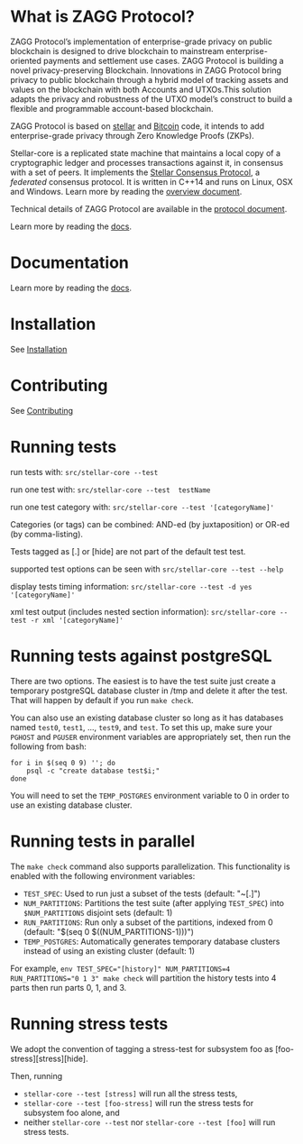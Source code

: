 # What is ZAGG Protocol?

ZAGG Protocol’s implementation of enterprise-grade privacy on public blockchain is designed to drive blockchain to mainstream enterprise-oriented payments and settlement use cases.
ZAGG Protocol is building a novel privacy-preserving Blockchain. Innovations in ZAGG Protocol bring privacy to public blockchain through a hybrid model of tracking assets and values on the blockchain with both Accounts and UTXOs.This solution adapts the privacy and robustness of the UTXO model’s construct to build a flexible and programmable account-based blockchain.

ZAGG Protocol is based on [stellar](https://github.com/stellar) and [Bitcoin](https://github.com/bitcoin/bitcoin) code, it intends to add enterprise-grade privacy through Zero Knowledge Proofs (ZKPs).

Stellar-core is a replicated state machine that maintains a local copy of a cryptographic ledger and processes transactions against it, in consensus with a set of peers.
It implements the [Stellar Consensus Protocol](https://github.com/stellar/stellar-core/blob/master/src/scp/readme.md), a _federated_ consensus protocol.
It is written in C++14 and runs on Linux, OSX and Windows.
Learn more by reading the [overview document](https://github.com/stellar/stellar-core/blob/master/docs/readme.md).

Technical details of ZAGG Protocol are available in the [protocol document](https://www.zaggprotocol.com).

Learn more by reading the [docs](https://github.com/zagg-protocol/docs).


# Documentation
Learn more by reading the [docs](https://github.com/zagg-protocol/docs).

# Installation

See [Installation](./INSTALL.md)

# Contributing

See [Contributing](./CONTRIBUTING.md)

# Running tests

run tests with:
  `src/stellar-core --test`

run one test with:
  `src/stellar-core --test  testName`

run one test category with:
  `src/stellar-core --test '[categoryName]'`

Categories (or tags) can be combined: AND-ed (by juxtaposition) or OR-ed (by comma-listing).

Tests tagged as [.] or [hide] are not part of the default test test.

supported test options can be seen with
  `src/stellar-core --test --help`

display tests timing information:
  `src/stellar-core --test -d yes '[categoryName]'`

xml test output (includes nested section information):
  `src/stellar-core --test -r xml '[categoryName]'`

# Running tests against postgreSQL

There are two options.  The easiest is to have the test suite just
create a temporary postgreSQL database cluster in /tmp and delete it
after the test.  That will happen by default if you run `make check`.

You can also use an existing database cluster so long as it has
databases named `test0`, `test1`, ..., `test9`, and `test`.  To set
this up, make sure your `PGHOST` and `PGUSER` environment variables
are appropriately set, then run the following from bash:

    for i in $(seq 0 9) ''; do
        psql -c "create database test$i;"
    done

You will need to set the `TEMP_POSTGRES` environment variable to 0
in order to use an existing database cluster.

# Running tests in parallel

The `make check` command also supports parallelization. This functionality is
enabled with the following environment variables:
* `TEST_SPEC`: Used to run just a subset of the tests (default: "~[.]")
* `NUM_PARTITIONS`: Partitions the test suite (after applying `TEST_SPEC`) into
`$NUM_PARTITIONS` disjoint sets (default: 1)
* `RUN_PARTITIONS`: Run only a subset of the partitions, indexed from 0
(default: "$(seq 0 $((NUM_PARTITIONS-1)))")
* `TEMP_POSTGRES`: Automatically generates temporary database clusters instead
of using an existing cluster (default: 1)

For example,
`env TEST_SPEC="[history]" NUM_PARTITIONS=4 RUN_PARTITIONS="0 1 3" make check`
will partition the history tests into 4 parts then run parts 0, 1, and 3.

# Running stress tests
We adopt the convention of tagging a stress-test for subsystem foo as [foo-stress][stress][hide].

Then, running
* `stellar-core --test [stress]` will run all the stress tests,
* `stellar-core --test [foo-stress]` will run the stress tests for subsystem foo alone, and
* neither `stellar-core --test` nor `stellar-core --test [foo]` will run stress tests.
